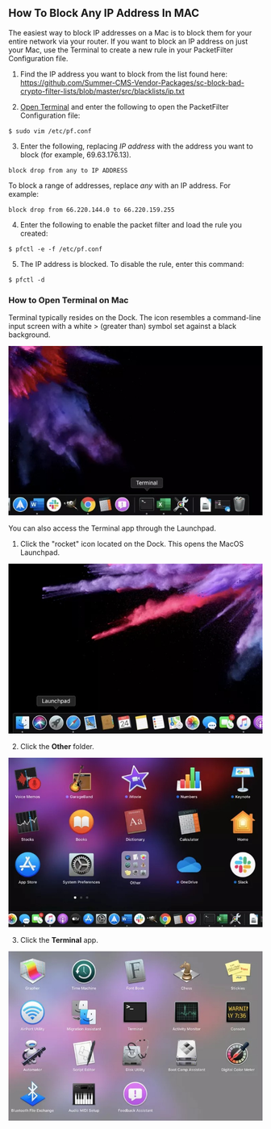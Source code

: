 ## How To Block Any IP Address In MAC

The easiest way to block IP addresses on a Mac is to block them for your entire network via your router. If you want to block an IP address on just your Mac, use the Terminal to create a new rule in your PacketFilter Configuration file.

1. Find the IP address you want to block from the list found here: https://github.com/Summer-CMS-Vendor-Packages/sc-block-bad-crypto-filter-lists/blob/master/src/blacklists/ip.txt

2. [Open Terminal](#how-to-open-terminal-on-mac) and enter the following to open the PacketFilter Configuration file:

```
$ sudo vim /etc/pf.conf
```

3. Enter the following, replacing *IP address* with the address you want to block (for example, 69.63.176.13).

```
block drop from any to IP ADDRESS
```

To block a range of addresses, replace *any* with an IP address. For example:

```
block drop from 66.220.144.0 to 66.220.159.255
```

4. Enter the following to enable the packet filter and load the rule you created:

```
$ pfctl -e -f /etc/pf.conf
```

5. The IP address is blocked. To disable the rule, enter this command:

```
$ pfctl -d
```

### How to Open Terminal on Mac

Terminal typically resides on the Dock. The icon resembles a command-line input screen with a white > (greater than) symbol set against a black background.

<p align="center"><img src="https://github.com/Summer-CMS-Vendor-Packages/sc-block-bad-crypto-filter-lists/blob/master/assets/images/mac/1.jpg" /></p>

You can also access the Terminal app through the Launchpad.

1. Click the "rocket" icon located on the Dock. This opens the MacOS Launchpad.

<p align="center"><img src="https://github.com/Summer-CMS-Vendor-Packages/sc-block-bad-crypto-filter-lists/blob/master/assets/images/mac/2.jpg" /></p>

2. Click the **Other** folder.

<p align="center"><img src="https://github.com/Summer-CMS-Vendor-Packages/sc-block-bad-crypto-filter-lists/blob/master/assets/images/mac/3.jpg" /></p>

3. Click the **Terminal** app.

<p align="center"><img src="https://github.com/Summer-CMS-Vendor-Packages/sc-block-bad-crypto-filter-lists/blob/master/assets/images/mac/4.jpg" /></p>
